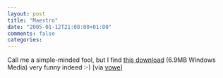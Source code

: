 ```yaml
---
layout: post
title: "Maestro"
date: "2005-01-12T21:08:00+01:00"
comments: false
categories: 
---
```


<p>Call me a simple-minded fool, but I find <a href="http://media.hugi.is/hahradi/fyndnar/maestro_1.wmv">this download</a> (6.9MB Windows Media) very funny indeed :-) [via <a href="http://vowe.net/archives/005497.html">vowe</a>]</p>


